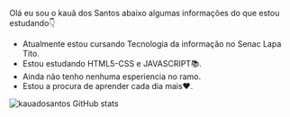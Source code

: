 Olá eu sou o kauã dos Santos abaixo algumas informações do que estou estudando👇 

- Atualmente estou cursando Tecnologia da informação no Senac Lapa Tito.
- Estou estudando HTML5-CSS e JAVASCRIPT📚.
- Ainda não tenho nenhuma esperiencia no ramo.
- Estou a procura de aprender cada dia mais❤️.

![kauadosantos GitHub stats](https://github-readme-stats.vercel.app/api?username=kauadosantos&show_icons=true&theme=merko)
